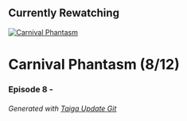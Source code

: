 ﻿
## Currently Rewatching

[![Carnival Phantasm](https://s4.anilist.co/file/anilistcdn/media/anime/cover/medium/bx10012-MNLVctKXaIAf.jpg)](https://anilist.co/anime/10012)

# Carnival Phantasm (8/12)

### Episode 8 - 

###### *Generated with [Taiga Update Git](https://github.com/nike4613/taiga-update-git)*